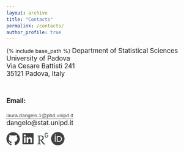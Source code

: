 ```yaml
---
layout: archive
title: "Contacts"
permalink: /contacts/
author_profile: true
---
```


{% include base_path %}
<font style="font-size:17px">
Department of Statistical Sciences <br/>
University of Padova<br/>
Via Cesare Battisti 241 <br>
35121 Padova, Italy<br/>

<br>


<b>Email:</b> <br>
<textarea id="clip" style="position: absolute; left: 100px; top: -100px;">Test</textarea>
<div class="tooltip">
<button id="copyButton">laura.dangelo.1@phd.unipd.it </button>
<span class="tooltiptext">Copy to clipboard</span>
</div> 
<br/>
dangelo@stat.unipd.it
</font>

<br/>

[<img src="../images/github_gray.png" width="35">](https://github.com/laura-dangelo)
[<img src="../images/linkedin_gray.png" width="35">](https://www.linkedin.com/in/laura-dangelo/)
[<img src="../images/rg_gray.png" width="35">](https://www.researchgate.net/profile/Laura_Dangelo)
[<img src="../images/orcid_gray.png" width="35">](https://orcid.org/0000-0001-5034-7414)

<style>
button {
  background: none!important;
  border: none;
  padding: 0!important;
  color: #44494d;
  text-decoration-color: #44494d;
  /*optional
  font-family: arial, sans-serif;
  input has OS specific font-family
  cursor: pointer; */
}
</style>


<script>
document.getElementById('copyButton').addEventListener('click', function() {
  var ta = document.getElementById('clip');
  ta.innerHTML = "laura.dangelo.1@phd.unipd.it";
  ta.focus();
  ta.select();
  console.log(document.execCommand('copy'));
});
</script>

 <style>
/* Tooltip container */
.tooltip {
  position: relative;
  display: inline-block;
  border-bottom: 1px dotted black; /* If you want dots under the hoverable text */
}

/* Tooltip text */
.tooltip .tooltiptext {
  visibility: hidden;
  width: 120px;
  bottom: 100%;
  left: 50%;
  margin-left: -60px;
  position: absolute;
  z-index: 1;

  background-color: #44494d;
  color: #fff;
  text-align: center;
  padding: 5px 0;
  border-radius: 6px;
  font-size: 10px;
}

.tooltip .tooltiptext::after {
  content: " ";
  position: absolute;
  top: 100%; /* At the bottom of the tooltip */
  left: 50%;
  margin-left: -5px;
  border-width: 5px;
  border-style: solid;
  border-color: black transparent transparent transparent;
  background-color: #44494d;
}

/* Show the tooltip text when you mouse over the tooltip container */
.tooltip:hover .tooltiptext {
  visibility: visible;
}
</style>
